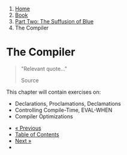 <ol class="breadcrumb">
  <li><a href="/">Home</a></li>
  <li><a href="/book/">Book</a></li>
  <li><a href="/book/2-0-0-overview/">Part Two: The Suffusion of Blue</a></li>
  <li class="active">The Compiler</li>
</ol>

# The Compiler

> "Relevant quote..."
> <footer>Source</footer>

This chapter will contain exercises on:

* Declarations, Proclamations, Declamations
* Controlling Compile-Time, EVAL-WHEN
* Compiler Optimizations

<ul class="pager">
  <li class="previous"><a href="/book/2-12-0-2d-game/">&laquo; Previous</a></li>
  <li><a href="/book/">Table of Contents</a></li>
  <li class="next"><a href="/book/2-14-0-tree-shaker/">Next &raquo;</a><li>
</ul>
